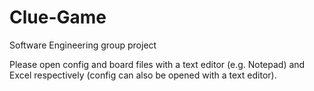 # Clue-Game
Software Engineering group project

Please open config and board files with a text editor (e.g. Notepad) 
and Excel respectively (config can also be opened with a text editor).
